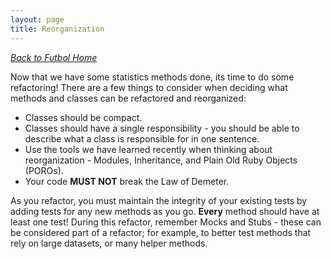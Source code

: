 ```yaml
---
layout: page
title: Reorganization
---
```


_[Back to Futbol Home](../index)_

Now that we have some statistics methods done, its time to do some refactoring!  There are a few things to consider when deciding what methods and classes can be refactored and reorganized:

* Classes should be compact.
* Classes should have a single responsibility - you should be able to describe what a class is responsible for in one sentence.
* Use the tools we have learned recently when thinking about reorganization - Modules, Inheritance, and Plain Old Ruby Objects (POROs).
* Your code **MUST NOT** break the Law of Demeter.

As you refactor, you must maintain the integrity of your existing tests by adding tests for any new methods as you go.  **Every** method should have at least one test!  During this refactor, remember Mocks and Stubs - these can be considered part of a refactor; for example, to better test methods that rely on large datasets, or many helper methods.


